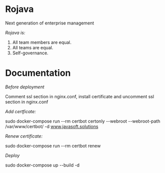 # Rojava
Next generation of enterprise management

_Rojava is:_
1. All team members are equal.
2. All teams are equal.
3. Self-governance.

# Documentation
_Before deployment_

Comment ssl section in nginx.conf, install certificate and uncomment ssl section in nginx.conf

_Add certficate:_

sudo docker-compose run --rm  certbot certonly --webroot --webroot-path /var/www/certbot/ -d www.javasoft.solutions

_Renew certificate:_

sudo docker-compose run --rm certbot renew

_Deploy_

sudo docker-compose up --build -d

